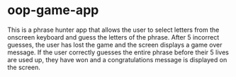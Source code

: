 # oop-game-app
This is a phrase hunter app that allows the user to select letters from the onscreen keyboard and guess the letters of the phrase.  After 5 incorrect guesses, the user has lost the game and the screen displays a game over message.  If the user correctly guesses the entire phrase before their 5 lives are used up, they have won and a congratulations message is displayed on the screen.
